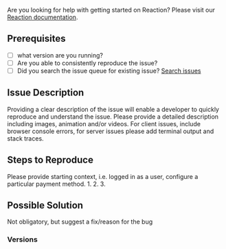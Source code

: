 Are you looking for help with getting started on Reaction? Please visit our [Reaction documentation](https://mailchimp.com/developer/open-commerce/docs/fundamentals/).

## Prerequisites
* [ ] what version are you running?
* [ ] Are you able to consistently reproduce the issue?
* [ ] Did you search the issue queue for existing issue? [Search issues](https://github.com/reactioncommerce/reaction/issues)

## Issue Description
Providing a clear description of the issue will enable a developer to quickly reproduce and understand the issue. Please provide a detailed description including images, animation and/or videos. For client issues, include browser console errors, for server issues please add terminal output and stack traces.

## Steps to Reproduce
Please provide starting context, i.e. logged in as a user, configure a particular payment method.
1.
2.
3.

## Possible Solution
Not obligatory, but suggest a fix/reason for the bug


### Versions
